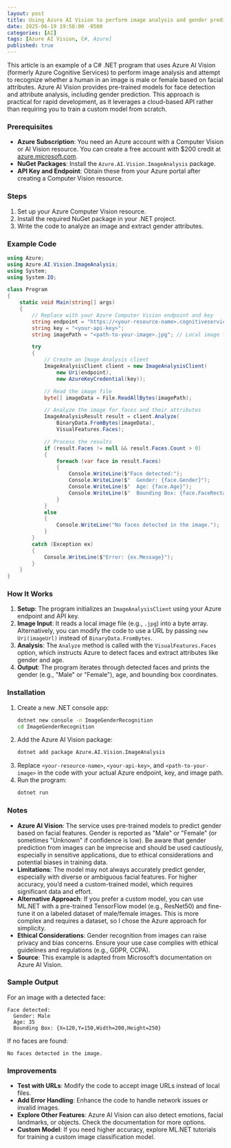 ```yaml
---
layout: post
title: Using Azure AI Vision to perform image analysis and gender prediction
date: 2025-06-19 19:58:00 -0500
categories: [AI]
tags: [Azure AI Vision, C#, Azure]
published: true
---
```


This article is an example of a C# .NET program that uses Azure AI Vision (formerly Azure Cognitive Services) to perform image analysis and attempt to recognize whether a human in an image is male or female based on facial attributes. Azure AI Vision provides pre-trained models for face detection and attribute analysis, including gender prediction. This approach is practical for rapid development, as it leverages a cloud-based API rather than requiring you to train a custom model from scratch.

### Prerequisites
- **Azure Subscription**: You need an Azure account with a Computer Vision or AI Vision resource. You can create a free account with $200 credit at [azure.microsoft.com](https://azure.microsoft.com).
- **NuGet Packages**: Install the `Azure.AI.Vision.ImageAnalysis` package.
- **API Key and Endpoint**: Obtain these from your Azure portal after creating a Computer Vision resource.

### Steps
1. Set up your Azure Computer Vision resource.
2. Install the required NuGet package in your .NET project.
3. Write the code to analyze an image and extract gender attributes.

### Example Code
```csharp
using Azure;
using Azure.AI.Vision.ImageAnalysis;
using System;
using System.IO;

class Program
{
    static void Main(string[] args)
    {
        // Replace with your Azure Computer Vision endpoint and key
        string endpoint = "https://<your-resource-name>.cognitiveservices.azure.com/";
        string key = "<your-api-key>";
        string imagePath = "<path-to-your-image>.jpg"; // Local image file path

        try
        {
            // Create an Image Analysis client
            ImageAnalysisClient client = new ImageAnalysisClient(
                new Uri(endpoint),
                new AzureKeyCredential(key));

            // Read the image file
            byte[] imageData = File.ReadAllBytes(imagePath);

            // Analyze the image for faces and their attributes
            ImageAnalysisResult result = client.Analyze(
                BinaryData.FromBytes(imageData),
                VisualFeatures.Faces);

            // Process the results
            if (result.Faces != null && result.Faces.Count > 0)
            {
                foreach (var face in result.Faces)
                {
                    Console.WriteLine($"Face detected:");
                    Console.WriteLine($"  Gender: {face.Gender}");
                    Console.WriteLine($"  Age: {face.Age}");
                    Console.WriteLine($"  Bounding Box: {face.FaceRectangle}");
                }
            }
            else
            {
                Console.WriteLine("No faces detected in the image.");
            }
        }
        catch (Exception ex)
        {
            Console.WriteLine($"Error: {ex.Message}");
        }
    }
}
```

### How It Works
1. **Setup**: The program initializes an `ImageAnalysisClient` using your Azure endpoint and API key.
2. **Image Input**: It reads a local image file (e.g., `.jpg`) into a byte array. Alternatively, you can modify the code to use a URL by passing `new Uri(imageUrl)` instead of `BinaryData.FromBytes`.
3. **Analysis**: The `Analyze` method is called with the `VisualFeatures.Faces` option, which instructs Azure to detect faces and extract attributes like gender and age.
4. **Output**: The program iterates through detected faces and prints the gender (e.g., "Male" or "Female"), age, and bounding box coordinates.

### Installation
1. Create a new .NET console app:
   ```bash
   dotnet new console -n ImageGenderRecognition
   cd ImageGenderRecognition
   ```
2. Add the Azure AI Vision package:
   ```bash
   dotnet add package Azure.AI.Vision.ImageAnalysis
   ```
3. Replace `<your-resource-name>`, `<your-api-key>`, and `<path-to-your-image>` in the code with your actual Azure endpoint, key, and image path.
4. Run the program:
   ```bash
   dotnet run
   ```

### Notes
- **Azure AI Vision**: The service uses pre-trained models to predict gender based on facial features. Gender is reported as "Male" or "Female" (or sometimes "Unknown" if confidence is low). Be aware that gender prediction from images can be imprecise and should be used cautiously, especially in sensitive applications, due to ethical considerations and potential biases in training data.
- **Limitations**: The model may not always accurately predict gender, especially with diverse or ambiguous facial features. For higher accuracy, you’d need a custom-trained model, which requires significant data and effort.
- **Alternative Approach**: If you prefer a custom model, you can use ML.NET with a pre-trained TensorFlow model (e.g., ResNet50) and fine-tune it on a labeled dataset of male/female images. This is more complex and requires a dataset, so I chose the Azure approach for simplicity.[](https://learn.microsoft.com/en-us/dotnet/api/overview/azure/ai.vision.imageanalysis-readme?view=azure-dotnet)
- **Ethical Considerations**: Gender recognition from images can raise privacy and bias concerns. Ensure your use case complies with ethical guidelines and regulations (e.g., GDPR, CCPA).
- **Source**: This example is adapted from Microsoft’s documentation on Azure AI Vision.[](https://learn.microsoft.com/en-us/dotnet/api/overview/azure/ai.vision.imageanalysis-readme?view=azure-dotnet)

### Sample Output
For an image with a detected face:
```
Face detected:
  Gender: Male
  Age: 35
  Bounding Box: {X=120,Y=150,Width=200,Height=250}
```

If no faces are found:
```
No faces detected in the image.
```

### Improvements
- **Test with URLs**: Modify the code to accept image URLs instead of local files.
- **Add Error Handling**: Enhance the code to handle network issues or invalid images.
- **Explore Other Features**: Azure AI Vision can also detect emotions, facial landmarks, or objects. Check the documentation for more options.[](https://learn.microsoft.com/en-us/dotnet/api/overview/azure/ai.vision.imageanalysis-readme?view=azure-dotnet)
- **Custom Model**: If you need higher accuracy, explore ML.NET tutorials for training a custom image classification model.[](https://learn.microsoft.com/en-us/dotnet/machine-learning/tutorials/image-classification)
